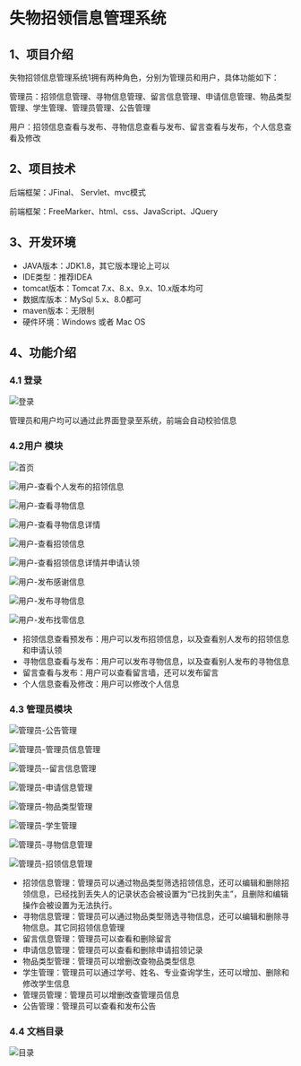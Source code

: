 # 失物招领信息管理系统

## 1、项目介绍

失物招领信息管理系统1拥有两种角色，分别为管理员和用户，具体功能如下：

管理员：招领信息管理、寻物信息管理、留言信息管理、申请信息管理、物品类型管理、学生管理、管理员管理、公告管理

用户：招领信息查看与发布、寻物信息查看与发布、留言查看与发布，个人信息查看及修改


## 2、项目技术

后端框架：JFinal、 Servlet、mvc模式

前端框架：FreeMarker、html、css、JavaScript、JQuery

## 3、开发环境

- JAVA版本：JDK1.8，其它版本理论上可以
- IDE类型：推荐IDEA
- tomcat版本：Tomcat 7.x、8.x、9.x、10.x版本均可
- 数据库版本：MySql 5.x、8.0都可
- maven版本：无限制
- 硬件环境：Windows 或者 Mac OS


## 4、功能介绍

### 4.1 登录

![登录](https://project-images-1256969109.cos.ap-chongqing.myqcloud.com/Typora-Images/202205202032770.jpg)

管理员和用户均可以通过此界面登录至系统，前端会自动校验信息

### 4.2用户 模块

![首页](https://project-images-1256969109.cos.ap-chongqing.myqcloud.com/Typora-Images/202205202033437.jpg)

![用户-查看个人发布的招领信息](https://project-images-1256969109.cos.ap-chongqing.myqcloud.com/Typora-Images/%E7%94%A8%E6%88%B7-%E6%9F%A5%E7%9C%8B%E4%B8%AA%E4%BA%BA%E5%8F%91%E5%B8%83%E7%9A%84%E6%8B%9B%E9%A2%86%E4%BF%A1%E6%81%AF.jpg)

![用户-查看寻物信息](https://project-images-1256969109.cos.ap-chongqing.myqcloud.com/Typora-Images/%E7%94%A8%E6%88%B7-%E6%9F%A5%E7%9C%8B%E5%AF%BB%E7%89%A9%E4%BF%A1%E6%81%AF.jpg)

![用户-查看寻物信息详情](https://project-images-1256969109.cos.ap-chongqing.myqcloud.com/Typora-Images/%E7%94%A8%E6%88%B7-%E6%9F%A5%E7%9C%8B%E5%AF%BB%E7%89%A9%E4%BF%A1%E6%81%AF%E8%AF%A6%E6%83%85.jpg)

![用户-查看招领信息](https://project-images-1256969109.cos.ap-chongqing.myqcloud.com/Typora-Images/%E7%94%A8%E6%88%B7-%E6%9F%A5%E7%9C%8B%E6%8B%9B%E9%A2%86%E4%BF%A1%E6%81%AF.jpg)

![用户-查看招领信息详情并申请认领](https://project-images-1256969109.cos.ap-chongqing.myqcloud.com/Typora-Images/%E7%94%A8%E6%88%B7-%E6%9F%A5%E7%9C%8B%E6%8B%9B%E9%A2%86%E4%BF%A1%E6%81%AF%E8%AF%A6%E6%83%85%E5%B9%B6%E7%94%B3%E8%AF%B7%E8%AE%A4%E9%A2%86.jpg)

![用户-发布感谢信息](https://project-images-1256969109.cos.ap-chongqing.myqcloud.com/Typora-Images/%E7%94%A8%E6%88%B7-%E5%8F%91%E5%B8%83%E6%84%9F%E8%B0%A2%E4%BF%A1%E6%81%AF.jpg)

![用户-发布寻物信息](https://project-images-1256969109.cos.ap-chongqing.myqcloud.com/Typora-Images/%E7%94%A8%E6%88%B7-%E5%8F%91%E5%B8%83%E5%AF%BB%E7%89%A9%E4%BF%A1%E6%81%AF.jpg)

![用户-发布找零信息](https://project-images-1256969109.cos.ap-chongqing.myqcloud.com/Typora-Images/%E7%94%A8%E6%88%B7-%E5%8F%91%E5%B8%83%E6%89%BE%E9%9B%B6%E4%BF%A1%E6%81%AF.jpg)

- 招领信息查看预发布：用户可以发布招领信息，以及查看别人发布的招领信息和申请认领
- 寻物信息查看与发布：用户可以发布寻物信息，以及查看别人发布的寻物信息
- 留言查看与发布：用户可以查看留言墙，还可以发布留言
- 个人信息查看及修改：用户可以修改个人信息

### 4.3 管理员模块

![管理员-公告管理](https://project-images-1256969109.cos.ap-chongqing.myqcloud.com/Typora-Images/%E7%AE%A1%E7%90%86%E5%91%98-%E5%85%AC%E5%91%8A%E7%AE%A1%E7%90%86.jpg)

![管理员-管理员信息管理](https://project-images-1256969109.cos.ap-chongqing.myqcloud.com/Typora-Images/%E7%AE%A1%E7%90%86%E5%91%98-%E7%AE%A1%E7%90%86%E5%91%98%E4%BF%A1%E6%81%AF%E7%AE%A1%E7%90%86.jpg)

![管理员--留言信息管理](https://project-images-1256969109.cos.ap-chongqing.myqcloud.com/Typora-Images/%E7%AE%A1%E7%90%86%E5%91%98--%E7%95%99%E8%A8%80%E4%BF%A1%E6%81%AF%E7%AE%A1%E7%90%86.jpg)

![管理员-申请信息管理](https://project-images-1256969109.cos.ap-chongqing.myqcloud.com/Typora-Images/%E7%AE%A1%E7%90%86%E5%91%98-%E7%94%B3%E8%AF%B7%E4%BF%A1%E6%81%AF%E7%AE%A1%E7%90%86.jpg)

![管理员-物品类型管理](https://project-images-1256969109.cos.ap-chongqing.myqcloud.com/Typora-Images/%E7%AE%A1%E7%90%86%E5%91%98-%E7%89%A9%E5%93%81%E7%B1%BB%E5%9E%8B%E7%AE%A1%E7%90%86.jpg)

![管理员-学生管理](https://project-images-1256969109.cos.ap-chongqing.myqcloud.com/Typora-Images/%E7%AE%A1%E7%90%86%E5%91%98-%E5%AD%A6%E7%94%9F%E7%AE%A1%E7%90%86.jpg)

![管理员-寻物信息管理](https://project-images-1256969109.cos.ap-chongqing.myqcloud.com/Typora-Images/%E7%AE%A1%E7%90%86%E5%91%98-%E5%AF%BB%E7%89%A9%E4%BF%A1%E6%81%AF%E7%AE%A1%E7%90%86.jpg)

![管理员-招领信息管理](https://project-images-1256969109.cos.ap-chongqing.myqcloud.com/Typora-Images/%E7%AE%A1%E7%90%86%E5%91%98-%E6%8B%9B%E9%A2%86%E4%BF%A1%E6%81%AF%E7%AE%A1%E7%90%86.jpg)

- 招领信息管理：管理员可以通过物品类型筛选招领信息，还可以编辑和删除招领信息，已经找到丢失人的记录状态会被设置为“已找到失主”，且删除和编辑操作会被设置为无法执行。
- 寻物信息管理：管理员可以通过物品类型筛选寻物信息，还可以编辑和删除寻物信息。其它同招领信息管理
- 留言信息管理：管理员可以查看和删除留言
- 申请信息管理：管理员可以查看和删除申请招领记录
- 物品类型管理：管理员可以增删改查物品类型信息
- 学生管理：管理员可以通过学号、姓名、专业查询学生，还可以增加、删除和修改学生信息
- 管理员管理：管理员可以增删改查管理员信息
- 公告管理：管理员可以查看和发布公告

### 4.4 文档目录

![目录](https://project-images-1256969109.cos.ap-chongqing.myqcloud.com/Typora-Images/%E7%9B%AE%E5%BD%95.jpg)


